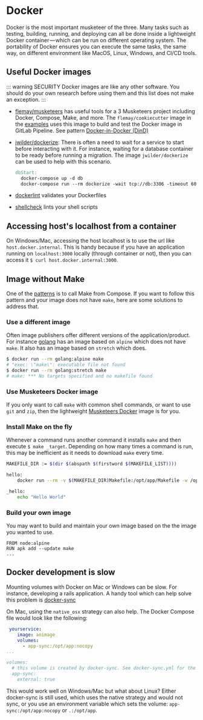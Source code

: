 # Docker

Docker is the most important musketeer of the three. Many tasks such as testing, building, running, and deploying can all be done inside a lightweight Docker container — which can be run on different operating system. The portability of Docker ensures you can execute the same tasks, the same way, on different environment like MacOS, Linux, Windows, and CI/CD tools.

## Useful Docker images

::: warning SECURITY
Docker images are like any other software. You should do your own research before using them and this list does not make an exception.
:::

* [flemay/musketeers][linkDockerHubMusketeers] has useful tools for a 3 Musketeers project including Docker, Compose, Make, and more. The `flemay/cookiecutter` image in the [examples][linkExamples] uses this image to build and test the Docker image in GitLab Pipeline. See pattern [Docker-in-Docker (DinD)][linkPatternDinD]
* [jwilder/dockerize][linkDockerHubDockerize]: There is often a need to wait for a service to start before interacting with it. For instance, waiting for a database container to be ready before running a migration. The image `jwilder/dockerize` can be used to help with this scenario.

  ```makefile
  dbStart:
    docker-compose up -d db
    docker-compose run --rm dockerize -wait tcp://db:3306 -timeout 60s
  ```

* [dockerlint][linkDockerHubDockerlint] validates your Dockerfiles
* [shellcheck][linkDockerHubShellcheck] lints your shell scripts

## Accessing host's localhost from a container

On Windows/Mac, accessing the host localhost is to use the url like `host.docker.internal`. This is handy because if you have an application running on `localhost:3000` locally (through container or not), then you can access it `$ curl host.docker.internal:3000`.

## Image without Make

One of the [patterns][linkPatterns] is to call Make from Compose. If you want to follow this pattern and your image does not have `make`, here are some solutions to address that.

### Use a different image

Often image publishers offer different versions of the application/product. For instance [golang][linkGolang] has an image based on `alpine` which does not have `make`. It also has an image based on `stretch` which does.

```bash
$ docker run --rm golang:alpine make
# "exec: \"make\": executable file not found
$ docker run --rm golang:stretch make
# make: *** No targets specified and no makefile found
```

### Use Musketeers Docker image

If you only want to call `make` with common shell commands, or want to use `git` and `zip`, then the lightweight [Musketeers Docker][linkDockerMusketeersRepo] image is for you.

### Install Make on the fly

Whenever a command runs another command it installs `make` and then execute `$ make _target`. Depending on how many times a command is run, this may be inefficient as it needs to download `make` every time.

```bash
MAKEFILE_DIR := $(dir $(abspath $(firstword $(MAKEFILE_LIST))))

hello:
	docker run --rm -v $(MAKEFILE_DIR)Makefile:/opt/app/Makefile -w /opt/app alpine sh -c "apk add --update make && make _hello"

_hello:
	echo "Hello World"
```

### Build your own image

You may want to build and maintain your own image based on the the image you wanted to use.

```docker
FROM node:alpine
RUN apk add --update make
...
```

## Docker development is slow

Mounting volumes with Docker on Mac or Windows can be slow. For instance, developing a rails application. A handy tool which can help solve this problem is [docker-sync][linkDockerSync]

On Mac, using the `native_osx` strategy can also help. The Docker Compose file would look like the following:

```yaml
 yourservice:
    image: animage
    volumes:
      - app-sync:/opt/app:nocopy
...

volumes:
  # this volume is created by docker-sync. See docker-sync.yml for the config
  app-sync:
    external: true
```

This would work well on Windows/Mac but what about Linux? Either docker-sync is still used, which uses the native strategy and would not sync, or you use an environment variable which sets the volume: `app-sync:/opt/app:nocopy` or `.:/opt/app`.


[linkPatterns]: patterns
[linkExamples]: ../examples
[linkPatternDinD]: patterns#docker-in-docker-dind

[linkDockerSync]: http://docker-sync.io
[linkGolang]: https://hub.docker.com/_/golang/
[linkDockerMusketeersRepo]: https://github.com/flemay/docker-images
[linkDockerHubDockerize]: https://hub.docker.com/r/jwilder/dockerize
[linkDockerHubDockerlint]: https://hub.docker.com/r/redcoolbeans/dockerlint
[linkDockerHubShellcheck]: https://hub.docker.com/r/koalaman/shellcheck/
[linkDockerHubMusketeers]: https://hub.docker.com/r/flemay/musketeers
